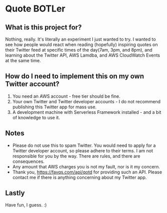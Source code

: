 # Quote BOTLer

## What is this project for?
Nothing, really. It's literally an experiment I just wanted to try. I wanted to see how people would react when reading (hopefully) inspiring quotes on their Twitter feed at specific times of the day(7am, 3pm, and 8pm), and learning about the Twitter API, AWS Lamdba, and AWS CloudWatch Events at the same time.

## How do I need to implement this on my own Twitter account?
1) You need an AWS account - free tier should be fine.
2) Your own Twitter and Twitter developer accounts - I do not recommend publishing this Twitter app for mass use.
3) A development machine with Serverless Framework installed - and a bit of knowledge to use it.

## Notes
* Please do not use this to spam Twitter. You would need to apply for a Twitter developer account, so please adhere to their terms. I am not responsible for you by the way. There are rules, and there are consequences.
* Any amount that AWS charges you is not my fault, nor is it my concern.
* Thank you, https://favqs.com/api/qotd for providing such an API. Please contact me if there is anything concerning about my Twitter app.

## Lastly
Have fun, I guess. :)